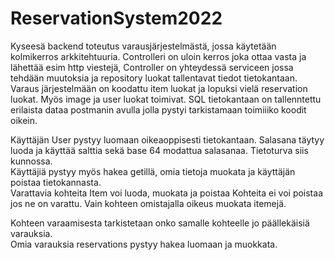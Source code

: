 # ReservationSystem2022
Kyseesä backend toteutus varausjärjestelmästä, jossa käytetään kolmikerros arkkitehtuuria. Controlleri on uloin kerros joka ottaa vasta ja lähettää esim http viestejä, Controller on yhteydessä serviceen jossa tehdään muutoksia ja repository luokat tallentavat tiedot tietokantaan.
Varaus järjestelmään on koodattu item luokat ja lopuksi vielä reservation luokat. Myös image ja user luokat toimivat. SQL tietokantaan on tallenntettu erilaista dataa postmanin avulla jolla pystyi tarkistamaan toimiiiko koodit oikein. <br>

Käyttäjän User pystyy luomaan oikeaoppisesti tietokantaan. Salasana täytyy luoda ja käyttää salttia sekä base 64 modattua salasanaa. Tietoturva siis kunnossa.
<br>
Käyttäjiä pystyy myös hakea getillä, omia tietoja muokata ja käyttäjän poistaa tietokannasta.
<br>
Varattavia kohteita Item voi luoda, muokata ja poistaa
Kohteita ei voi poistaa jos ne on varattu. Vain kohteen omistajalla oikeus muokata itemejä.
<br>

Kohteen varaamisesta tarkistetaan onko samalle kohteelle jo päällekäisiä varauksia.
<br>
Omia varauksia reservations pystyy hakea luomaan ja muokkata.

